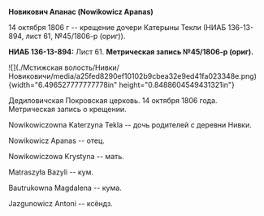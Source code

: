 **Новикович Апанас (Nowikowicz Apanas)**

14 октября 1806 г -- крещение дочери Катерыны Текли (НИАБ 136-13-894,
лист 61, №45/1806-р (ориг)).

**НИАБ 136-13-894:** Лист 61. **Метрическая запись №45/1806-р (ориг).**

![](./Мстижская волость/Нивки/Новиковичи/media/a25fed8290ef10102b9cbea32e9ed41fa023348e.png){width="6.496527777777778in"
height="0.8488604549431321in"}

Дедиловичская Покровская церковь. 14 октября 1806 года. Метрическая
запись о крещении.

Nowikowiczowna Katerzyna Tekla -- дочь родителей с деревни Нивки.

Nowikowicz Apanas -- отец.

Nowikowiczowa Krystyna -- мать.

Matraszyła Bazyli -- кум.

Bautrukowna Magdalena -- кума.

Jazgunowicz Antoni -- ксёндз.
